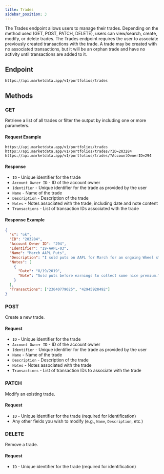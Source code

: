 ```yaml
---
title: Trades
sidebar_position: 3
---
```


The Trades endpoint allows users to manage their trades. Depending on the method used (GET, POST, PATCH, DELETE), users can view/search, create, modify, or delete trades. The Trades endpoint requires the user to associate previously created transactions with the trade. A trade may be created with no associated transactions, but it will be an orphan trade and have no activity until transactions are added to it.

## Endpoint

`https://api.marketdata.app/v1/portfolios/trades`

## Methods

### GET

Retrieve a list of all trades or filter the output by including one or more parameters.

#### Request Example

    https://api.marketdata.app/v1/portfolios/trades
    https://api.marketdata.app/v1/portfolios/trades/?ID=203284
    https://api.marketdata.app/v1/portfolios/trades/?AccountOwnerID=294

#### Response

- `ID` - Unique identifier for the trade
- `Account Owner ID` - ID of the account owner
- `Identifier` - Unique identifier for the trade as provided by the user
- `Name` - Name of the trade
- `Description` - Description of the trade
- `Notes` - Notes associated with the trade, including date and note content
- `Transactions` - List of transaction IDs associated with the trade

#### Response Example

```json
{
  "s": "ok",
  "ID": "203284",
  "Account Owner ID": "294",
  "Identifier": "19-AAPL-03",
  "Name": "March AAPL Puts",
  "Description": "I sold puts on AAPL for March for an ongoing Wheel strategy.",
  "Notes": [
    {
      "Date": "8/19/2019",
      "Note": "Sold puts before earnings to collect some nice premium."
    }
  ],
  "Transactions": ["23040779025", "42945920492"]
}
```

### POST

Create a new trade.

#### Request

- `ID` - Unique identifier for the trade
- `Account Owner ID` - ID of the account owner
- `Identifier` - Unique identifier for the trade as provided by the user
- `Name` - Name of the trade
- `Description` - Description of the trade
- `Notes` - Notes associated with the trade
- `Transactions` - List of transaction IDs to associate with the trade

### PATCH

Modify an existing trade.

#### Request

- `ID` - Unique identifier for the trade (required for identification)
- Any other fields you wish to modify (e.g., `Name`, `Description`, etc.)

### DELETE

Remove a trade.

#### Request

- `ID` - Unique identifier for the trade (required for identification)
